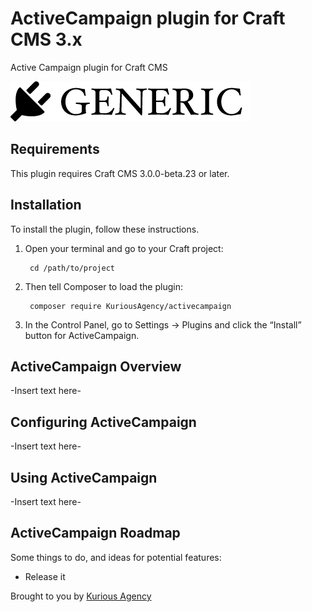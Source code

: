 # ActiveCampaign plugin for Craft CMS 3.x

Active Campaign plugin for Craft CMS

![Screenshot](resources/img/plugin-logo.png)

## Requirements

This plugin requires Craft CMS 3.0.0-beta.23 or later.

## Installation

To install the plugin, follow these instructions.

1. Open your terminal and go to your Craft project:

        cd /path/to/project

2. Then tell Composer to load the plugin:

        composer require KuriousAgency/activecampaign

3. In the Control Panel, go to Settings → Plugins and click the “Install” button for ActiveCampaign.

## ActiveCampaign Overview

-Insert text here-

## Configuring ActiveCampaign

-Insert text here-

## Using ActiveCampaign

-Insert text here-

## ActiveCampaign Roadmap

Some things to do, and ideas for potential features:

* Release it

Brought to you by [Kurious Agency](https://kurious.agency)
